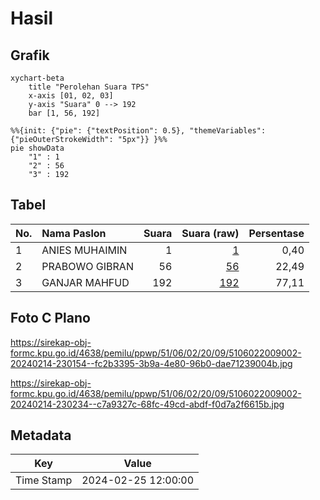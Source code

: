 # Hasil

## Grafik

```mermaid
xychart-beta
    title "Perolehan Suara TPS"
    x-axis [01, 02, 03]
    y-axis "Suara" 0 --> 192
    bar [1, 56, 192]
```

```mermaid
%%{init: {"pie": {"textPosition": 0.5}, "themeVariables": {"pieOuterStrokeWidth": "5px"}} }%%
pie showData
    "1" : 1
    "2" : 56
    "3" : 192
```

## Tabel

| No. | Nama Paslon    | Suara | Suara (raw) | Persentase |
|:--- |:-------------- | -----:| -----------:| ----------:|
| 1   | ANIES MUHAIMIN | 1     | [1][p-1]    | 0,40       |
| 2   | PRABOWO GIBRAN | 56    | [56][p-2]   | 22,49      |
| 3   | GANJAR MAHFUD  | 192   | [192][p-3]  | 77,11      |


[p-1]: https://github.com/gigit-pemilu/pemilu-2024-51-bali/blob/main/pilpres/hitung-suara/sub/51-bali/sub/06-bangli/sub/02-bangli/sub/2009-landih/sub/002-tps/sub/paslon-1.txt
[p-2]: https://github.com/gigit-pemilu/pemilu-2024-51-bali/blob/main/pilpres/hitung-suara/sub/51-bali/sub/06-bangli/sub/02-bangli/sub/2009-landih/sub/002-tps/sub/paslon-2.txt
[p-3]: https://github.com/gigit-pemilu/pemilu-2024-51-bali/blob/main/pilpres/hitung-suara/sub/51-bali/sub/06-bangli/sub/02-bangli/sub/2009-landih/sub/002-tps/sub/paslon-3.txt

## Foto C Plano

https://sirekap-obj-formc.kpu.go.id/4638/pemilu/ppwp/51/06/02/20/09/5106022009002-20240214-230154--fc2b3395-3b9a-4e80-96b0-dae71239004b.jpg

https://sirekap-obj-formc.kpu.go.id/4638/pemilu/ppwp/51/06/02/20/09/5106022009002-20240214-230234--c7a9327c-68fc-49cd-abdf-f0d7a2f6615b.jpg


## Metadata

| Key        | Value               |
| ---------- | ------------------- |
| Time Stamp | 2024-02-25 12:00:00 |



